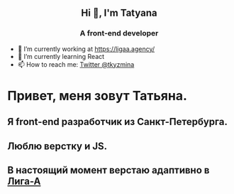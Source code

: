 <h2 align="center">Hi 👋, I'm Tatyana</h2>
<h3 align="center">A front-end developer</h3>


- 🔭 I’m currently working at  https://ligaa.agency/
- 🌱 I’m currently learning React 
- 📫 How to reach me: [Twitter @tkyzmina](https://twitter.com/tkyzmina)

<!-- 👯 I’m looking to collaborate on ...
- 🤔 I’m looking for help with ...
- 💬 Ask me about ...
- 📫 How to reach me: 
- 😄 Pronouns: ...
- ⚡ Fun fact: ...
-->
#  Привет, меня зовут Татьяна.
## Я front-end разработчик из Санкт-Петербурга. 
## Люблю верстку и JS.
## В настоящий момент верстаю адаптивно в [Лига-А](https://ligaa.agency/)
